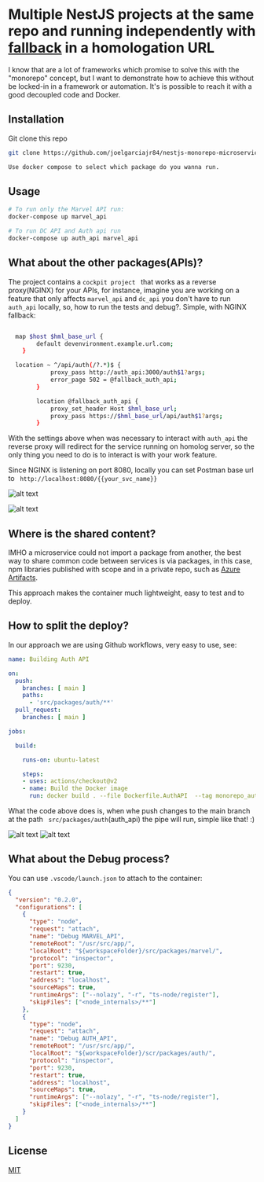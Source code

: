 # Multiple NestJS projects at the same repo and running independently with [fallback](https://stackoverflow.com/questions/49868375/fallback-nginx-location) in a homologation URL
 
I know that are a lot of frameworks which promise to solve this with the "monorepo" concept, but I want to demonstrate how to achieve this without be locked-in in a framework or automation. It's is possible to reach it with a good decoupled code and Docker.

## Installation

Git clone this repo 
```bash 
git clone https://github.com/joelgarciajr84/nestjs-monorepo-microservices-proxy
```

```bash
Use docker compose to select which package do you wanna run.
```


## Usage

```bash
# To run only the Marvel API run:
docker-compose up marvel_api

# To run DC API and Auth api run
docker-compose up auth_api marvel_api

```

## What about the other packages(APIs)?

The project contains a ```cockpit project ``` that works as a reverse proxy(NGINX) for your APIs, for instance, imagine you are working on a feature that only affects ```marvel_api``` and ```dc_api``` you don't have to run ```auth_api``` locally, so, how to run the tests and debug?. Simple, with NGINX fallback:

```bash

  map $host $hml_base_url {
        default devenvironment.example.url.com;
    }

  location ~ ^/api/auth(/?.*)$ {
            proxy_pass http://auth_api:3000/auth$1?args;
            error_page 502 = @fallback_auth_api;
        }

        location @fallback_auth_api {
            proxy_set_header Host $hml_base_url;
            proxy_pass https://$hml_base_url/api/auth$1?args;
        }


```
With the settings above when was necessary to interact with ```auth_api``` the reverse proxy will redirect for the service running on homolog server, so the only thing you need to do is to interact is with your work feature.

Since NGINX is listening on port 8080, locally you can set Postman base url to ``` http://localhost:8080/{{your_svc_name}}```

![alt text](https://i.imgur.com/CJHaj5Z.png)


![alt text](https://i.imgur.com/rAyOvRY.png)



## Where is the shared content?

IMHO a microservice could not import a package from another, the best way to share common code between services is via packages, in this case, npm libraries published with scope and in a private repo, such as [Azure Artifacts](https://docs.microsoft.com/pt-br/azure/devops/artifacts/get-started-npm?view=azure-devops&tabs=Windows).

This approach makes the container much lightweight, easy to test and to deploy.

## How to split the deploy?

In our approach we are using Github workflows, very easy to use, see:

```yml
name: Building Auth API

on:
  push:
    branches: [ main ]
    paths:
      - 'src/packages/auth/**'
  pull_request:
    branches: [ main ]

jobs:

  build:

    runs-on: ubuntu-latest

    steps:
    - uses: actions/checkout@v2
    - name: Build the Docker image
      run: docker build . --file Dockerfile.AuthAPI  --tag monorepo_auth:$(date +%s)
```
What the code above does is, when whe push changes to the main branch at the path ``` src/packages/auth```(auth_api) the pipe will run, simple like that! :)

![alt text](https://i.postimg.cc/zBVKsznz/2022-02-23-21-03.png)
![alt text](https://i.postimg.cc/m2Nz6z03/2022-02-23-21-04.png)


## What about the Debug process?
You can use ```.vscode/launch.json``` to attach to the container:

```json
{
  "version": "0.2.0",
  "configurations": [
    {
      "type": "node",
      "request": "attach",
      "name": "Debug MARVEL_API",
      "remoteRoot": "/usr/src/app/",
      "localRoot": "${workspaceFolder}/src/packages/marvel/",
      "protocol": "inspector",
      "port": 9230,
      "restart": true,
      "address": "localhost",
      "sourceMaps": true,
      "runtimeArgs": ["--nolazy", "-r", "ts-node/register"],
      "skipFiles": ["<node_internals>/**"]
    },
    {
      "type": "node",
      "request": "attach",
      "name": "Debug AUTH_API",
      "remoteRoot": "/usr/src/app/",
      "localRoot": "${workspaceFolder}/scr/packages/auth/",
      "protocol": "inspector",
      "port": 9230,
      "restart": true,
      "address": "localhost",
      "sourceMaps": true,
      "runtimeArgs": ["--nolazy", "-r", "ts-node/register"],
      "skipFiles": ["<node_internals>/**"]
    }
  ]
}
```
## License
[MIT](https://choosealicense.com/licenses/mit/)
